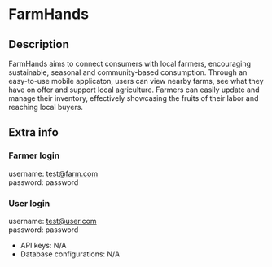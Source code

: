 # FarmHands

## Description

FarmHands aims to connect consumers with local farmers, encouraging sustainable, seasonal and community-based consumption.
Through an easy-to-use mobile applicaton, users can view nearby farms, see what they have on offer and support local agriculture.
Farmers can easily update and manage their inventory, effectively showcasing the fruits of their labor and reaching local buyers.

## Extra info

###   Farmer login  
   username: test@farm.com  
   password: password  

###   User login  
   username: test@user.com  
   password: password  

- API keys: N/A
- Database configurations: N/A
